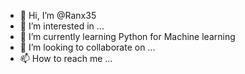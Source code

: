 - 👋 Hi, I’m @Ranx35
- 👀 I’m interested in ...
- 🌱 I’m currently learning Python for Machine learning
- 💞️ I’m looking to collaborate on ...
- 📫 How to reach me ...

<!---
Ranx35/Ranx35 is a ✨ special ✨ repository because its `README.md` (this file) appears on your GitHub profile.
You can click the Preview link to take a look at your changes.
--->
